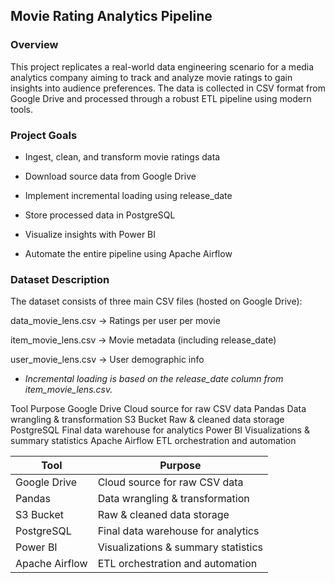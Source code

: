 ## Movie Rating Analytics Pipeline


### **Overview**

This project replicates a real-world data engineering scenario for a media analytics company aiming to track and analyze movie ratings to gain insights into audience preferences. The data is collected in CSV format from Google Drive and processed through a robust ETL pipeline using modern tools.

### **Project Goals**

- Ingest, clean, and transform movie ratings data

- Download source data from Google Drive

- Implement incremental loading using release_date

- Store processed data in PostgreSQL

- Visualize insights with Power BI

- Automate the entire pipeline using Apache Airflow


### **Dataset Description**

The dataset consists of three main CSV files (hosted on Google Drive):

data_movie_lens.csv → Ratings per user per movie

item_movie_lens.csv → Movie metadata (including release_date)

user_movie_lens.csv → User demographic info


- *Incremental loading is based on the release_date column from item_movie_lens.csv.*


Tool                             Purpose
Google Drive            Cloud source for raw CSV data
Pandas                  Data wrangling & transformation
S3 Bucket               Raw & cleaned data storage
PostgreSQL              Final data warehouse for analytics
Power BI                Visualizations & summary statistics
Apache Airflow          ETL orchestration and automation

|Tool                    | Purpose|
| ------                 | -------|
| Google Drive         | Cloud source for raw CSV data|
| Pandas                | Data wrangling & transformation|
| S3 Bucket             |Raw & cleaned data storage|
| PostgreSQL            |  Final data warehouse for analytics|
| Power BI              |Visualizations & summary statistics|
|Apache Airflow         | ETL orchestration and automation|